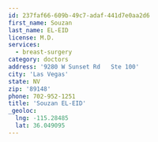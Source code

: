 ```yaml
---
id: 237faf66-609b-49c7-adaf-441d7e0aa2d6
first_name: Souzan
last_name: EL-EID
license: M.D.
services:
  - breast-surgery
category: doctors
address: '9280 W Sunset Rd   Ste 100'
city: 'Las Vegas'
state: NV
zip: '89148'
phone: 702-952-1251
title: 'Souzan EL-EID'
_geoloc:
  lng: -115.28485
  lat: 36.049095
---
```

